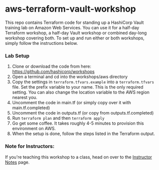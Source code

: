 # aws-terraform-vault-workshop
This repo contains Terraform code for standing up a HashiCorp Vault training lab on Amazon Web Services. You can use it for a half-day Terraform workshop, a half-day Vault workshop or combined day-long workshop covering both. To set up and run either or both workshops, simply follow the instructions below.

### Lab Setup
1. Clone or download the code from here: https://github.com/hashicorp/workshops
1. Open a terminal and cd into the workshops/aws directory
1. Copy the settings in `terraform.tfvars.example` into a `terraform.tfvars` file. Set the prefix variable to your name. This is the only required setting. You can also change the location variable to the AWS region nearest you.
1. Uncomment the code in main.tf (or simply copy over it with main.tf.completed)
1. Uncomment the code in outputs.tf (or copy from outputs.tf.completed)
1. Run `terraform plan` and then `terraform apply`
1. Go get some coffee. It takes roughly 4-5 minutes to provision this environment on AWS.
1. When the setup is done, follow the steps listed in the Terraform output.

### Note for Instructors:
If you're teaching this workshop to a class, head on over to the [Instructor Notes](../INSTRUCTOR_NOTES.md) page.
